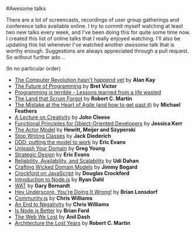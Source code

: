 
#Awesome talks

There are a lot of screencasts, recordings of user group gatherings and conference talks available online. I try to commit myself watching at least two new talks every week, and I've been doing this for quite some time now. I created this list of online talks that I really enjoyed watching. I'll also be updating this list whenever I've watched another *awesome* talk that is worthy enough. Suggestions are always appreciated through a pull request. So without further ado ..

(In no particular order)

* [The Computer Revolution hasn't happend yet](https://www.youtube.com/watch?v=oKg1hTOQXoY) by **Alan Kay**
* [The Future of Programming](https://vimeo.com/71278954) by **Bret Victor**
* [Programming is terrible - Lessons learned from a life wasted](https://www.youtube.com/watch?v=csyL9EC0S0c)
* [The Land that Scrum Forgot](https://www.youtube.com/watch?v=hG4LH6P8Syk) by **Robert C. Martin**
* [The Mistake at the Heart of Agile (and how to get past it)](http://ndc2011.macsimum.no/mp4/Day1%20Wednesday/Track4%201500-1600.mp4) by **Michael Feathers**
* [A Lecture on Creativity](https://www.youtube.com/watch?v=ijtQP9nwrQA) by **John Cleese**
* [Functional Principles for Object-Oriented Developers](https://vimeo.com/78909069) by **Jessica Kerr**
* [The Actor Model](http://channel9.msdn.com/Shows/Going+Deep/Hewitt-Meijer-and-Szyperski-The-Actor-Model-everything-you-wanted-to-know-but-were-afraid-to-ask) by **Hewitt, Meijer and Szyperski**
* [Stop Writing Classes](http://pyvideo.org/video/880/stop-writing-classes) by **Jack Diederich**
* [DDD: putting the model to work](http://www.infoq.com/presentations/model-to-work-evans) by **Eric Evans**
* [Unleash Your Domain](https://vimeo.com/19428577) by **Greg Young**
* [Strategic Design](http://www.infoq.com/presentations/strategic-design-evans) by **Eric Evans**
* [Reliability, Availability, and Scalability](https://vimeo.com/6222577) by **Udi Dahan**
* [Crafting Wicked Domain Models](https://vimeo.com/43598193) by **Jimmy Bogard**
* [Crockford on JavaScript](http://yuiblog.com/crockford/) by **Douglas Crockford**
* [Introduction to Node.js](http://www.yuiblog.com/blog/2010/05/20/video-dahl/) by **Ryan Dahl**
* [WAT](https://www.destroyallsoftware.com/talks/wat) by **Gary Bernardt**
* [Hey Underscore, You're Doing It Wrong!](http://www.youtube.com/watch?v=m3svKOdZijA) by **Brian Lonsdorf**
* [Community.js](https://www.youtube.com/watch?v=23Yxji-tEfc) by **Chris Williams**
* [An End to Negativity](https://www.youtube.com/watch?v=17rkSdkc5TI) by **Chris Williams**
* [Is Node.js Better](https://www.youtube.com/watch?v=C5fa1LZYodQ) by **Brian Ford**
* [The Web We Lost](https://www.youtube.com/watch?v=9KKMnoTTHJk) by **Anil Dash**
* [Architecture the Lost Years](http://www.confreaks.com/videos/759-rubymidwest2011-keynote-architecture-the-lost-years) by **Robert C. Martin**
